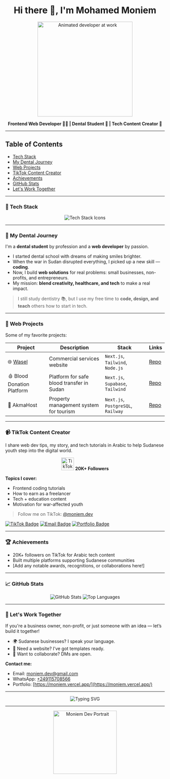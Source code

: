 <h1 align="center">Hi there 👋, I'm Mohamed Moniem</h1>

<p align="center">
  <img src="https://media.giphy.com/media/qgQUggAC3Pfv687qPC/giphy.gif" width="300" alt="Animated developer at work"/>
</p>

<p align="center">
  <strong>Frontend Web Developer 👨‍💻 | Dental Student 🦷 | Tech Content Creator 🎥</strong>
</p>

---

## Table of Contents

- [Tech Stack](#-tech-stack)
- [My Dental Journey](#-my-dental-journey)
- [Web Projects](#-web-projects)
- [TikTok Content Creator](#-tiktok-content-creator)
- [Achievements](#-achievements)
- [GitHub Stats](#-github-stats)
- [Let's Work Together](#-lets-work-together)

---

### 🔧 Tech Stack

<p align="center">
  <img src="https://skillicons.dev/icons?i=html,css,js,react,nextjs,tailwind,figma,github,git" alt="Tech Stack Icons"/>
</p>

---

### 🦷 My Dental Journey

I'm a **dental student** by profession and a **web developer** by passion.

- I started dental school with dreams of making smiles brighter.
- When the war in Sudan disrupted everything, I picked up a new skill — **coding**.
- Now, I build **web solutions** for real problems: small businesses, non-profits, and entrepreneurs.
- My mission: **blend creativity, healthcare, and tech** to make a real impact.

> I still study dentistry 📚, but I use my free time to **code, design, and teach** others how to start in tech.

---

### 🚀 Web Projects

Some of my favorite projects:

| Project | Description | Stack | Links |
|---------|-------------|-------|-------|
| 🌐 [Wasel](https://your-link.com) | Commercial services website | `Next.js`, `Tailwind`, `Node.js` | [Repo](#) |
| 🩸 Blood Donation Platform | Platform for safe blood transfer in Sudan | `Next.js`, `Supabase`, `Tailwind` | [Repo](#) |
| 🏡 AkmaHost | Property management system for tourism | `Next.js`, `PostgreSQL`, `Railway` | [Repo](#) |

<!-- Update [Repo](#) with actual repository links when available -->

---

### 📹 TikTok Content Creator

I share web dev tips, my story, and tech tutorials in Arabic to help Sudanese youth step into the digital world.

<p align="center">
  <img src="https://cdn-icons-png.flaticon.com/512/3046/3046121.png" width="40" alt="TikTok Icon"/>
  <strong>20K+ Followers</strong>
</p>

**Topics I cover:**
- Frontend coding tutorials
- How to earn as a freelancer
- Tech + education content
- Motivation for war-affected youth

> Follow me on TikTok: [@moniem.dev](https://www.tiktok.com/@moniemdev)

[![TikTok Badge](https://img.shields.io/badge/TikTok-%40moniem.dev-black?logo=tiktok)](https://www.tiktok.com/@moniemdev)
[![Email Badge](https://img.shields.io/badge/Email-moniem.dev%40gmail.com-red?logo=gmail)](mailto:moniem.dev@gmail.com)
[![Portfolio Badge](https://img.shields.io/badge/Portfolio-moniem.vercel.app-blue?logo=vercel)](https://moniem.vercel.app/)

---

### 🏆 Achievements

- 20K+ followers on TikTok for Arabic tech content
- Built multiple platforms supporting Sudanese communities
- [Add any notable awards, recognitions, or collaborations here!]

---

### 📈 GitHub Stats

<p align="center">
  <img src="https://github-readme-stats.vercel.app/api?username=moniemdev&show_icons=true&theme=radical" alt="GitHub Stats"/>
  <img src="https://github-readme-stats.vercel.app/api/top-langs/?username=moniemdev&layout=compact&theme=radical" alt="Top Languages"/>
</p>

---

### 💼 Let's Work Together

If you're a business owner, non-profit, or just someone with an idea — let’s build it together!

- 🌍 Sudanese businesses? I speak your language.
- 🎨 Need a website? I’ve got templates ready.
- 💬 Want to collaborate? DMs are open.

**Contact me:**

- Email: [moniem.dev@gmail.com](mailto:moniem.dev@gmail.com)
- WhatsApp: [+249115708566](https://wa.me/message/KQQ4SDGCEGNYJ1?src=qr)
- Portfolio: [https://moniem.vercel.app/](https://moniem.vercel.app/)

---

<p align="center">
  <img src="https://readme-typing-svg.demolab.com?font=Fira+Code&duration=3000&pause=1000&center=true&vCenter=true&width=440&lines=Frontend+Developer+%F0%9F%96%A5%EF%B8%8F;Dental+Student+%F0%9F%A6%B7;Content+Creator+%F0%9F%8E%A5;Sudanese+Tech+Advocate+%F0%9F%87%B8%F0%9F%87%A9" alt="Typing SVG"/>
</p>

---

<p align="center">
  <img src="https://moniemdev.vercel.app/Moniem.jpeg" width="200" alt="Moniem Dev Portrait"/>
</p>
